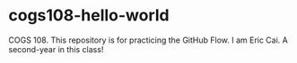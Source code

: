 # cogs108-hello-world
COGS 108. This repository is for practicing the GitHub Flow.
I am Eric Cai. A second-year in this class!
